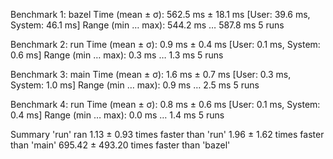Benchmark 1: bazel
  Time (mean ± σ):     562.5 ms ±  18.1 ms    [User: 39.6 ms, System: 46.1 ms]
  Range (min … max):   544.2 ms … 587.8 ms    5 runs
 
Benchmark 2: run
  Time (mean ± σ):       0.9 ms ±   0.4 ms    [User: 0.1 ms, System: 0.6 ms]
  Range (min … max):     0.3 ms …   1.3 ms    5 runs
 
Benchmark 3: main
  Time (mean ± σ):       1.6 ms ±   0.7 ms    [User: 0.3 ms, System: 1.0 ms]
  Range (min … max):     0.9 ms …   2.5 ms    5 runs
 
Benchmark 4: run
  Time (mean ± σ):       0.8 ms ±   0.6 ms    [User: 0.1 ms, System: 0.4 ms]
  Range (min … max):     0.0 ms …   1.4 ms    5 runs
 
Summary
  'run' ran
    1.13 ± 0.93 times faster than 'run'
    1.96 ± 1.62 times faster than 'main'
  695.42 ± 493.20 times faster than 'bazel'

